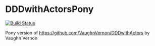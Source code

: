 # DDDwithActorsPony

[![Build Status](https://travis-ci.org/d-led/DDDwithActorsPony.svg?branch=master)](https://travis-ci.org/d-led/DDDwithActorsPony)

Pony version of https://github.com/VaughnVernon/DDDwithActors by Vaughn Vernon

